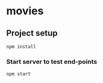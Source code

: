# movies

## Project setup
```
npm install
```
### Start server to test end-points
```
npm start
```